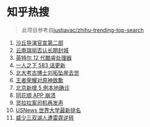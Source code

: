# 知乎热搜

> 此项目参考自[justjavac/zhihu-trending-top-search](https://github.com/justjavac/zhihu-trending-top-search/blob/main/utils.ts)

<!-- BEGIN -->
  <!-- 最后更新时间:Thu Oct 28 2021 13:17:48 GMT+0000 (Coordinated Universal Time) -->
  1. [沙丘导演官宣第二部](https://www.zhihu.com/search?q=沙丘)
1. [云南瑞丽否认长期封城](https://www.zhihu.com/search?q=瑞丽)
1. [英特尔 12 代酷睿处理器](https://www.zhihu.com/search?q=12代酷睿)
1. [一人之下 583 话更新](https://www.zhihu.com/search?q=一人之下)
1. [北大考古博士刘拓坠崖去世](https://www.zhihu.com/search?q=刘拓)
1. [王者荣耀对原神致歉](https://www.zhihu.com/search?q=原神)
1. [北京新增 5 例本地确诊](https://www.zhihu.com/search?q=北京疫情)
1. [同花顺 APP 崩溃](https://www.zhihu.com/search?q=同花顺)
1. [货拉拉案司机再发声](https://www.zhihu.com/search?q=货拉拉)
1. [USNews 世界大学最新排名](https://www.zhihu.com/search?q=usnews大学排名2022)
1. [威少三双湖人遭雷霆逆转](https://www.zhihu.com/search?q=湖人)
  <!-- END -->
